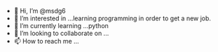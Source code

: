 - 👋 Hi, I’m @msdg6
- 👀 I’m interested in ...learning programming in order to get a new job. 
- 🌱 I’m currently learning ...python 
- 💞️ I’m looking to collaborate on ...
- 📫 How to reach me ...

<!---
msdg6/msdg6 is a ✨ special ✨ repository because its `README.md` (this file) appears on your GitHub profile.
You can click the Preview link to take a look at your changes.
--->
